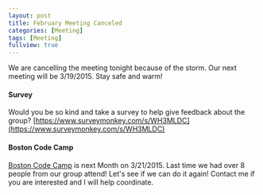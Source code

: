 ```yaml
---
layout: post
title: February Meeting Canceled
categories: [Meeting]
tags: [Meeting]
fullview: true
---
```


We are cancelling the meeting tonight because of the storm.  Our next meeting will be 3/19/2015.  Stay safe and warm!

#### Survey
Would you be so kind and take a survey to help give feedback about the group?
[https://www.surveymonkey.com/s/WH3MLDC](https://www.surveymonkey.com/s/WH3MLDC)

#### Boston Code Camp
[Boston Code Camp](https://www.bostoncodecamp.com/) is next Month on 3/21/2015.  Last time we had over 8 people from our group attend!  Let's see if we can do it again!  Contact me if you are interested and I will help coordinate.





